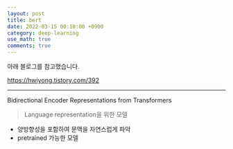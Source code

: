 ```yaml
---
layout: post
title: bert
date: 2022-03-15 00:10:00 +0900
category: deep-learning
use_math: true
comments: true
---
```


아래 블로그를 참고했습니다.

<https://hwiyong.tistory.com/392>

---

Bidirectional Encoder Representations from Transformers

> Language representation을 위한 모델

- 양방향성을 포함하여 문맥을 자연스럽게 파악
- pretrained 가능한 모델